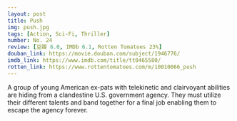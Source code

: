 ```yaml
---
layout: post 
title: Push
img: push.jpg
tags: [Action, Sci-Fi, Thriller]
number: No. 24
review: [豆瓣 6.0, IMDb 6.1, Rotten Tomatoes 23%]
douban_link: https://movie.douban.com/subject/1946776/
imdb_link: https://www.imdb.com/title/tt0465580/
rotten_link: https://www.rottentomatoes.com/m/10010066_push
---
```


A group of young American ex-pats with telekinetic and clairvoyant abilities are hiding from a clandestine U.S. government agency. They must utilize their different talents and band together for a final job enabling them to escape the agency forever.